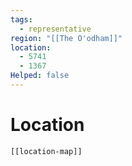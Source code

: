 ```yaml
---
tags:
  - representative
region: "[[The O'odham]]"
location:
  - 5741
  - 1367
Helped: false
---
```

# Location
```meta-bind-embed
[[location-map]]
```
